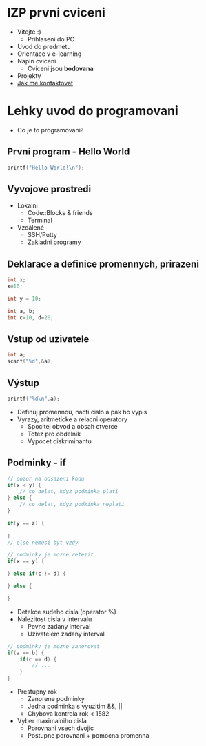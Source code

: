 # IZP prvni cviceni

* Vitejte :)  
	* Prihlaseni do PC
* Uvod do predmetu
* Orientace v e-learning
* Napln cviceni
	* Cviceni jsou **bodovana**
* Projekty
* [Jak me kontaktovat](https://www.fit.vut.cz/person/ikozak/teaching/.cs#nav)

# Lehky uvod do programovani
* Co je to programovani?

## Prvni program - Hello World
```C
printf("Hello World!\n");
```

## Vyvojove prostredi
* Lokalni
	* Code::Blocks & friends
	* Terminal
* Vzdálené
	* SSH/Putty
	* Zakladni programy

## Deklarace a definice promennych, prirazeni
```C
int x;
x=10;

int y = 10;

int a, b;
int c=10, d=20;
```

## Vstup od uzivatele
```C
int a;
scanf("%d",&a);
```

## Výstup
```C
printf("%d\n",a);
```

* Definuj promennou, nacti cislo a pak ho vypis
* Vyrazy, aritmeticke a relacni operatory
	* Spocitej obvod a obsah ctverce
	* Totez pro obdelnik
	* Vypocet diskriminantu

## Podminky - if
```C
// pozor na odsazeni kodu
if(x < y) {
	// co delat, kdyz podminka plati
} else {
	// co delat, kdyz podminka neplati
}

if(y == z) {
	
}
// else nemusi byt vzdy

// podminky je mozne retezit
if(x == y) {

} else if(c != d) {

} else {

}
```

* Detekce sudeho cisla (operator %)
* Nalezitost cisla v intervalu
	* Pevne zadany interval
	* Uzivatelem zadany interval
```C
// podminky je mozne zanorovat
if(a == b) {
	if(c == d) {
		// ...
	}
}
```
* Prestupny rok
	* Zanorene podminky
	* Jedna podminka s vyuzitim &&, ||
	* Chybova kontrola rok < 1582
* Vyber maximalniho cisla
	* Porovnani vsech dvojic
	* Postupne porovnani + pomocna promenna
